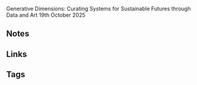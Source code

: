 Generative Dimensions: Curating Systems for Sustainable Futures through Data and Art
19th October 2025
## Notes

## Links

## Tags
